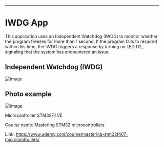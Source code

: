 ---

# IWDG App

This application uses an Independent Watchdog (IWDG) to monitor whether the program freezes for more than 1 second. If the program fails to respond within this time, the IWDG triggers a response by turning on LED D2, signaling that the system has encountered an issue.


## Independent Watchdog (IWDG)
![image](https://github.com/user-attachments/assets/00557572-1e2e-4269-a4ca-5bef07a66879)

## Photo example

![image](https://github.com/user-attachments/assets/ee3ee04a-fb6d-4e08-b990-b7d2b053a9e8)



Microcontroller STM32F4VE

Course name: Mastering STM32 microcontrollers

Link: https://www.udemy.com/course/mastering-stm32f407-microcontrollers/
